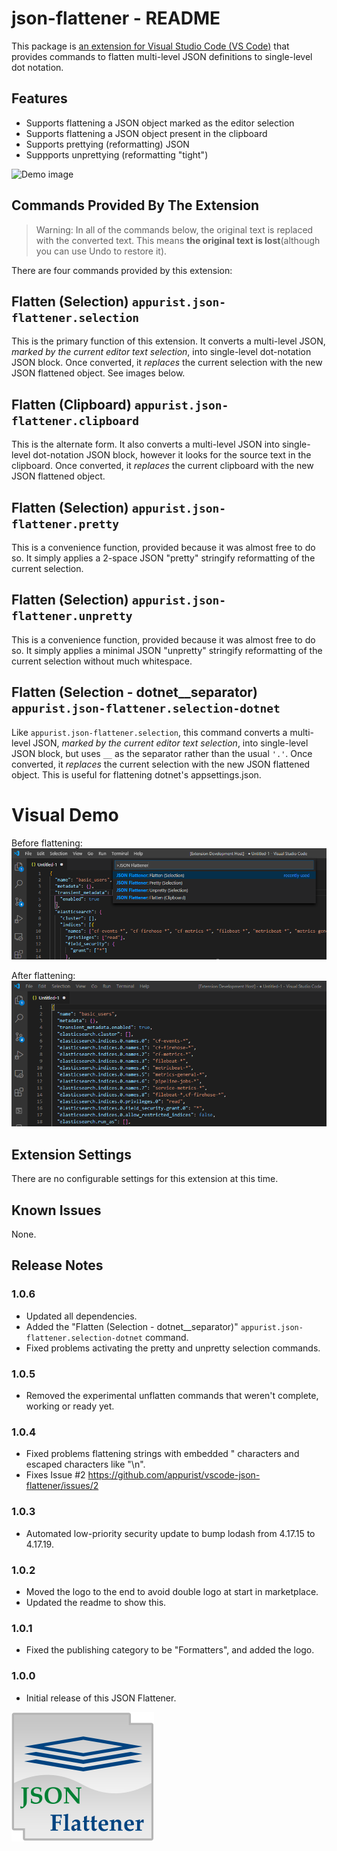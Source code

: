 # **json-flattener - README**

This package is [an extension for Visual Studio Code (VS Code)](https://marketplace.visualstudio.com/items?itemName=Appurist.json-flattener) that provides commands to flatten multi-level JSON definitions to single-level dot notation.

## Features

- Supports flattening a JSON object marked as the editor selection
- Supports flattening a JSON object present in the clipboard
- Supports prettying (reformatting) JSON
- Suppports unprettying (reformatting "tight")

![Demo image](images/flattener.gif)

## Commands Provided By The Extension

> Warning: In all of the commands below, the original text is replaced with the converted text. This means **the original text is lost**(although you can use Undo to restore it).

There are four commands provided by this extension:

## Flatten (Selection) `appurist.json-flattener.selection`

This is the primary function of this extension. It converts a multi-level JSON, *marked by the current editor text selection*, into single-level dot-notation JSON block. Once converted, it *replaces* the current selection with the new JSON flattened object. See images below.

## Flatten (Clipboard) `appurist.json-flattener.clipboard`

This is the alternate form. It also converts a multi-level JSON into  single-level dot-notation JSON block, however it looks for the source text in the clipboard. Once converted, it *replaces* the current clipboard with the new JSON flattened object.

## Flatten (Selection) `appurist.json-flattener.pretty`

This is a convenience function, provided because it was almost free to do so. It simply applies a 2-space JSON "pretty" stringify reformatting of the current selection.

## Flatten (Selection) `appurist.json-flattener.unpretty`

This is a convenience function, provided because it was almost free to do so. It simply applies a minimal JSON "unpretty" stringify reformatting of the current selection without much whitespace.

## Flatten (Selection - dotnet__separator) `appurist.json-flattener.selection-dotnet`

Like `appurist.json-flattener.selection`, this command converts a multi-level JSON, *marked by the current editor text selection*, into single-level JSON block, but uses `__` as the separator rather than the usual `'.'`. Once converted, it *replaces* the current selection with the new JSON flattened object. This is useful for flattening dotnet's appsettings.json.

# Visual Demo
Before flattening:
![Before image](images/flattener1.png)

After flattening:
![After image](images/flattener2.png)

## Extension Settings

There are no configurable settings for this extension at this time.

## Known Issues

None.

## Release Notes

### 1.0.6

- Updated all dependencies.
- Added the "Flatten (Selection - dotnet__separator)" `appurist.json-flattener.selection-dotnet` command.
- Fixed problems activating the pretty and unpretty selection commands.

### 1.0.5

- Removed the experimental unflatten commands that weren't complete, working or ready yet.

### 1.0.4

- Fixed problems flattening strings with embedded " characters and escaped characters like "\n".
- Fixes Issue #2 https://github.com/appurist/vscode-json-flattener/issues/2

### 1.0.3

- Automated low-priority security update to bump lodash from 4.17.15 to 4.17.19.

### 1.0.2

- Moved the logo to the end to avoid double logo at start in marketplace.
- Updated the readme to show this.

### 1.0.1

- Fixed the publishing category to be "Formatters", and added the logo.

### 1.0.0

- Initial release of this JSON Flattener.

![Demo image](images/logo.png)
